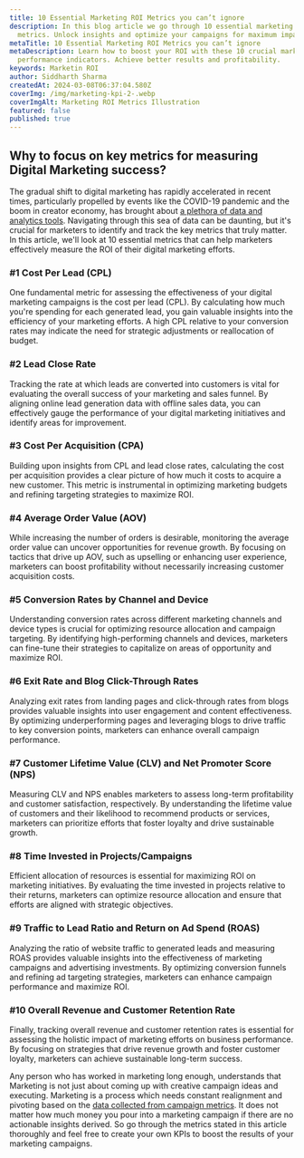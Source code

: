 ```yaml
---
title: 10 Essential Marketing ROI Metrics you can’t ignore
description: In this blog article we go through 10 essential marketing ROI
  metrics. Unlock insights and optimize your campaigns for maximum impact.
metaTitle: 10 Essential Marketing ROI Metrics you can’t ignore
metaDescription: Learn how to boost your ROI with these 10 crucial marketing
  performance indicators. Achieve better results and profitability.
keywords: Marketin ROI
author: Siddharth Sharma
createdAt: 2024-03-08T06:37:04.580Z
coverImg: /img/marketing-kpi-2-.webp
coverImgAlt: Marketing ROI Metrics Illustration
featured: false
published: true
---
```

## Why to focus on key metrics for measuring Digital Marketing success?

The gradual shift to digital marketing has rapidly accelerated in recent times, particularly propelled by events like the COVID-19 pandemic and the boom in creator economy, has brought about [a plethora of data and analytics tools](https://formester.com/blog/25-essential-digital-marketing-agency-tools-to-help-you-scale-in-2024/). Navigating through this sea of data can be daunting, but it's crucial for marketers to identify and track the key metrics that truly matter. In this article, we'll look at 10 essential metrics that can help marketers effectively measure the ROI of their digital marketing efforts.

### \#1 Cost Per Lead (CPL)

One fundamental metric for assessing the effectiveness of your digital marketing campaigns is the cost per lead (CPL). By calculating how much you're spending for each generated lead, you gain valuable insights into the efficiency of your marketing efforts. A high CPL relative to your conversion rates may indicate the need for strategic adjustments or reallocation of budget.

### \#2 Lead Close Rate

Tracking the rate at which leads are converted into customers is vital for evaluating the overall success of your marketing and sales funnel. By aligning online lead generation data with offline sales data, you can effectively gauge the performance of your digital marketing initiatives and identify areas for improvement.

### \#3 Cost Per Acquisition (CPA)

Building upon insights from CPL and lead close rates, calculating the cost per acquisition provides a clear picture of how much it costs to acquire a new customer. This metric is instrumental in optimizing marketing budgets and refining targeting strategies to maximize ROI.

### \#4 Average Order Value (AOV)

While increasing the number of orders is desirable, monitoring the average order value can uncover opportunities for revenue growth. By focusing on tactics that drive up AOV, such as upselling or enhancing user experience, marketers can boost profitability without necessarily increasing customer acquisition costs.

### \#5 Conversion Rates by Channel and Device

Understanding conversion rates across different marketing channels and device types is crucial for optimizing resource allocation and campaign targeting. By identifying high-performing channels and devices, marketers can fine-tune their strategies to capitalize on areas of opportunity and maximize ROI.

### \#6 Exit Rate and Blog Click-Through Rates

Analyzing exit rates from landing pages and click-through rates from blogs provides valuable insights into user engagement and content effectiveness. By optimizing underperforming pages and leveraging blogs to drive traffic to key conversion points, marketers can enhance overall campaign performance.

### \#7 Customer Lifetime Value (CLV) and Net Promoter Score (NPS)

Measuring CLV and NPS enables marketers to assess long-term profitability and customer satisfaction, respectively. By understanding the lifetime value of customers and their likelihood to recommend products or services, marketers can prioritize efforts that foster loyalty and drive sustainable growth.

### \#8 Time Invested in Projects/Campaigns

Efficient allocation of resources is essential for maximizing ROI on marketing initiatives. By evaluating the time invested in projects relative to their returns, marketers can optimize resource allocation and ensure that efforts are aligned with strategic objectives.

### \#9 Traffic to Lead Ratio and Return on Ad Spend (ROAS)

Analyzing the ratio of website traffic to generated leads and measuring ROAS provides valuable insights into the effectiveness of marketing campaigns and advertising investments. By optimizing conversion funnels and refining ad targeting strategies, marketers can enhance campaign performance and maximize ROI.

### \#10 Overall Revenue and Customer Retention Rate

Finally, tracking overall revenue and customer retention rates is essential for assessing the holistic impact of marketing efforts on business performance. By focusing on strategies that drive revenue growth and foster customer loyalty, marketers can achieve sustainable long-term success.

Any person who has worked in marketing long enough, understands that Marketing is not just about coming up with creative campaign ideas and executing. Marketing is a process which needs constant realignment and pivoting based on the [data collected from campaign metrics](https://formester.com/blog/top-10-video-marketing-trends-in-2024/). It does not matter how much money you pour into a marketing campaign if there are no actionable insights derived. So go through the metrics stated in this article thoroughly and feel free to create your own KPIs to boost the results of your marketing campaigns.